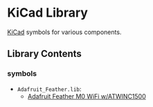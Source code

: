 # KiCad Library #

[KiCad](https://kicad-pcb.org/) symbols for various components.

## Library Contents ##

### symbols ###

* `Adafruit_Feather.lib`:
  * [Adafruit Feather M0 WiFi w/ATWINC1500](https://www.adafruit.com/product/3010)
